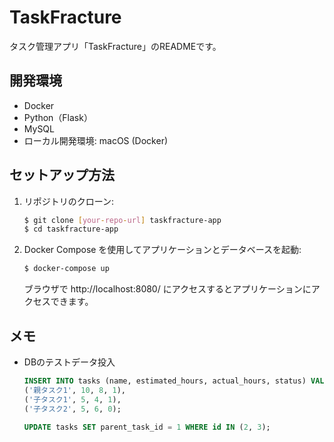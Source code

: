 # TaskFracture
タスク管理アプリ「TaskFracture」のREADMEです。

## 開発環境
* Docker
* Python（Flask）
* MySQL
* ローカル開発環境: macOS (Docker)

## セットアップ方法
1. リポジトリのクローン:
    ```bash
    $ git clone [your-repo-url] taskfracture-app
    $ cd taskfracture-app
    ```

2. Docker Compose を使用してアプリケーションとデータベースを起動:
    ```bash
    $ docker-compose up
    ```
    ブラウザで http://localhost:8080/ にアクセスするとアプリケーションにアクセスできます。

## メモ
* DBのテストデータ投入
    ```sql
    INSERT INTO tasks (name, estimated_hours, actual_hours, status) VALUES
    ('親タスク1', 10, 8, 1),
    ('子タスク1', 5, 4, 1),
    ('子タスク2', 5, 6, 0);

    UPDATE tasks SET parent_task_id = 1 WHERE id IN (2, 3);
    ```
